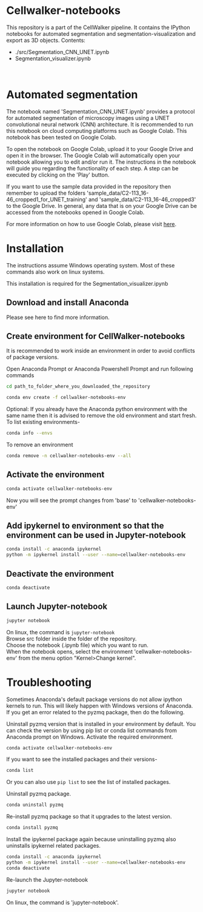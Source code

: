 # Cellwalker-notebooks

This repository is a part of the CellWalker pipeline. It contains the IPython notebooks for automated segmentation and segmentation-visualization and export as 3D objects.
Contents:<br>
<ul>
<li> ./src/Segmentation_CNN_UNET.ipynb </li>
<li> Segmentation_visualizer.ipynb </li>
</ul>
<br>

# Automated segmentation
The notebook named 'Segmentation_CNN_UNET.ipynb' provides a protocol for automated segmentation of microscopy images using a UNET convolutional neural network (CNN) architecture. It is recommended to run this notebook on cloud computing platforms such as Google Colab. This notebook has been tested on Google Colab.<br>

To open the notebook on Google Colab, upload it to your Google Drive and open it in the browser.
The Google Colab will automatically open your notebook allowing you to edit and/or run it. The instructions in the notebook will guide you regarding the functionality of each step. A step can be executed by clicking on the 'Play' button.<br>

If you want to use the sample data provided in the repository then remember to upload the folders 'sample_data/C2-113_16-46_cropped1_for_UNET_training' and 'sample_data/C2-113_16-46_cropped3' to the Google Drive. In general, any data that is on your Google Drive can be accessed from the notebooks opened in Google Colab.<br>

For more information on how to use Google Colab, please visit <a href="https://colab.research.google.com/" target="_blank">[here](https://colab.research.google.com/)</a>.

# Installation
The instructions assume Windows operating system. Most of these commands also work on linux systems.

This installation is required for the Segmentation_visualizer.ipynb
## Download and install Anaconda
Please see here to find more information.

## Create environment for CellWalker-notebooks
It is recommended to work inside an environment in order to avoid conflicts of package versions.<br>

Open Anaconda Prompt or Anaconda Powershell Prompt and run following commands

```bash
cd path_to_folder_where_you_downloaded_the_repository
```

```bash
conda env create -f cellwalker-notebooks-env
```

Optional: If you already have the Anaconda python environment with the same name then it is advised to remove the old environment and start fresh.
To list existing environments-
```bash
conda info --envs
```

To remove an environment
```bash
conda remove -n cellwalker-notebooks-env --all
```

## Activate the environment
```bash
conda activate cellwalker-notebooks-env
```
Now you will see the prompt changes from 'base' to 'cellwalker-notebooks-env'

## Add ipykernel to environment so that the environment can be used in Jupyter-notebook
```bash
conda install -c anaconda ipykernel
python -m ipykernel install --user --name=cellwalker-notebooks-env
```

## Deactivate the environment
```bash
conda deactivate
```

## Launch Jupyter-notebook
```bash
jupyter notebook
```
On linux, the command is ```jupyter-notebook```<Br>
Browse src folder inside the folder of the repository.<br>
Choose the notebook (.ipynb file) which you want to run.<br>
When the notebook opens, select the environment 'cellwalker-notebooks-env' from the menu option "Kernel>Change kernel".


# Troubleshooting
Sometimes Anaconda's default package versions do not allow ipython kernels to run. This will likely happen with Windows versions of Anaconda.
If you get an error related to the pyzmq package, then do the following.<br>

Uninstall pyzmq version that is installed in your environment by default. You can check the version by using pip list or conda list commands from Anaconda prompt on Windows.
Activate the required environment.
```bash
conda activate cellwalker-notebooks-env
```
If you want to see the installed packages and their versions-
```bash
conda list
```
Or you can also use ```pip list``` to see the list of installed packages.

Uninstall pyzmq package.
```bash
conda uninstall pyzmq
```

Re-install pyzmq package so that it upgrades to the latest version.
```bash
conda install pyzmq
```

Install the ipykernel package again because uninstalling pyzmq also uninstalls ipykernel related packages.
```bash
conda install -c anaconda ipykernel
python -m ipykernel install --user --name=cellwalker-notebooks-env
conda deactivate
```

Re-launch the Jupyter-notebook
```bash
jupyter notebook
```
On linux, the command is 'jupyter-notebook'.

